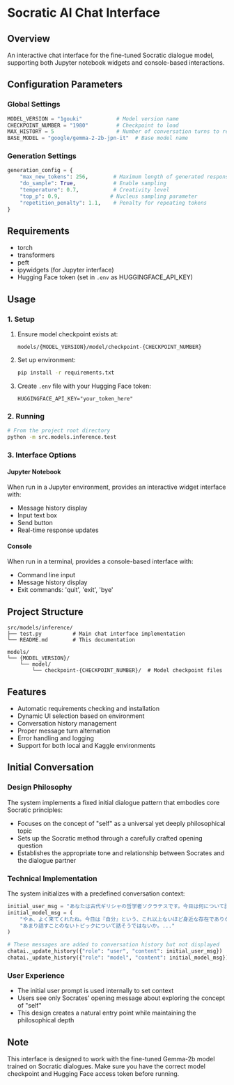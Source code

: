 # Socratic AI Chat Interface

## Overview
An interactive chat interface for the fine-tuned Socratic dialogue model, supporting both Jupyter notebook widgets and console-based interactions.

## Configuration Parameters

### Global Settings
```python
MODEL_VERSION = "1gouki"           # Model version name
CHECKPOINT_NUMBER = "1980"         # Checkpoint to load
MAX_HISTORY = 5                    # Number of conversation turns to remember
BASE_MODEL = "google/gemma-2-2b-jpn-it"  # Base model name
```

### Generation Settings
```python
generation_config = {
    "max_new_tokens": 256,        # Maximum length of generated response
    "do_sample": True,            # Enable sampling
    "temperature": 0.7,           # Creativity level
    "top_p": 0.9,                # Nucleus sampling parameter
    "repetition_penalty": 1.1,    # Penalty for repeating tokens
}
```

## Requirements
- torch
- transformers
- peft
- ipywidgets (for Jupyter interface)
- Hugging Face token (set in `.env` as HUGGINGFACE_API_KEY)

## Usage

### 1. Setup
1. Ensure model checkpoint exists at:
   ```
   models/{MODEL_VERSION}/model/checkpoint-{CHECKPOINT_NUMBER}
   ```
2. Set up environment:
   ```bash
   pip install -r requirements.txt
   ```
3. Create `.env` file with your Hugging Face token:
   ```env
   HUGGINGFACE_API_KEY="your_token_here"
   ```

### 2. Running
```bash
# From the project root directory
python -m src.models.inference.test
```

### 3. Interface Options

#### Jupyter Notebook
When run in a Jupyter environment, provides an interactive widget interface with:
- Message history display
- Input text box
- Send button
- Real-time response updates

#### Console
When run in a terminal, provides a console-based interface with:
- Command line input
- Message history display
- Exit commands: 'quit', 'exit', 'bye'

## Project Structure
```
src/models/inference/
├── test.py          # Main chat interface implementation
└── README.md        # This documentation

models/
└── {MODEL_VERSION}/
    └── model/
        └── checkpoint-{CHECKPOINT_NUMBER}/  # Model checkpoint files
```

## Features
- Automatic requirements checking and installation
- Dynamic UI selection based on environment
- Conversation history management
- Proper message turn alternation
- Error handling and logging
- Support for both local and Kaggle environments

## Initial Conversation

### Design Philosophy
The system implements a fixed initial dialogue pattern that embodies core Socratic principles:
- Focuses on the concept of "self" as a universal yet deeply philosophical topic
- Sets up the Socratic method through a carefully crafted opening question
- Establishes the appropriate tone and relationship between Socrates and the dialogue partner

### Technical Implementation
The system initializes with a predefined conversation context:
```python
initial_user_msg = "あなたは古代ギリシャの哲学者ソクラテスです。今日は何について話しますか？"
initial_model_msg = (
    "やぁ、よく来てくれたね。今日は『自分』という、これ以上ないほど身近な存在でありながら、"
    "あまり話すことのないトピックについて話そうではないか。..."
)

# These messages are added to conversation history but not displayed
chatai._update_history({"role": "user", "content": initial_user_msg})
chatai._update_history({"role": "model", "content": initial_model_msg})
```

### User Experience
- The initial user prompt is used internally to set context
- Users see only Socrates' opening message about exploring the concept of "self"
- This design creates a natural entry point while maintaining the philosophical depth

## Note
This interface is designed to work with the fine-tuned Gemma-2b model trained on Socratic dialogues. Make sure you have the correct model checkpoint and Hugging Face access token before running.
